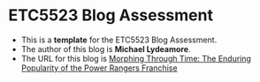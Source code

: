 
# ETC5523 Blog Assessment

* This is a **template** for the ETC5523 Blog Assessment. 
* The author of this blog is **Michael Lydeamore**.
* The URL for this blog is [Morphing Through Time: The Enduring Popularity of the Power Rangers Franchise](https://etc5523-2024.github.io/assignment-3-creating-a-blog-AneeshAgarwala/)

